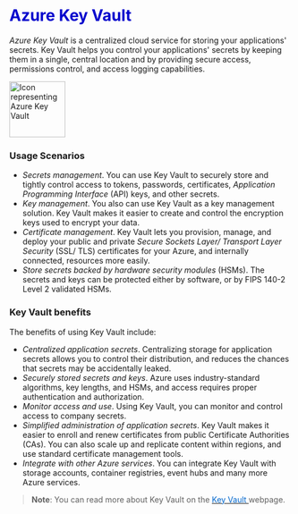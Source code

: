 <h1><strong><span style="color: #0000CD;">Azure Key Vault</span></strong></h1>



*Azure Key Vault* is a centralized cloud service for storing your applications' secrets. Key Vault helps you control your applications' secrets by keeping them in a single, central location and by providing secure access, permissions control, and access logging capabilities.


<p style="text-align:left;"><img src="../Linked_Image_Files/keyvault.png" width="100" height="100" alt="Icon representing Azure Key Vault"></p>


### Usage Scenarios

- *Secrets management*. You can use Key Vault to securely store and tightly control access to tokens, passwords, certificates, *Application Programming Interface* (API) keys, and other secrets.
- *Key management*. You also can use Key Vault as a key management solution. Key Vault makes it easier to create and control the encryption keys used to encrypt your data.
- *Certificate management*. Key Vault lets you provision, manage, and deploy your public and private *Secure Sockets Layer/ Transport Layer Security* (SSL/ TLS) certificates for your Azure, and internally connected, resources more easily.
- *Store secrets backed by hardware security modules* (HSMs). The secrets and keys can be protected either by software, or by FIPS 140-2 Level 2 validated HSMs.


### Key Vault benefits

The benefits of using Key Vault include:

- *Centralized application secrets*. Centralizing storage for application secrets allows you to control their distribution, and reduces the chances that secrets may be accidentally leaked.
- *Securely stored secrets and keys*. Azure uses industry-standard algorithms, key lengths, and HSMs, and access requires proper authentication and authorization.
- *Monitor access and use*. Using Key Vault, you can monitor and control access to company secrets.
- *Simplified administration of application secrets*. Key Vault makes it easier to enroll and renew certificates from public Certificate Authorities (CAs). You can also scale up and replicate content within regions, and use standard certificate management tools.
- *Integrate with other Azure services*. You can integrate Key Vault with storage accounts, container registries, event hubs and many more Azure services.



> **Note**: You can read more about Key Vault on the <a href="https://azure.microsoft.com/en-us/services/key-vault/" target="_blank"><span style="color: #0066cc;" color="#0066cc">Key Vault </span></a>webpage.
